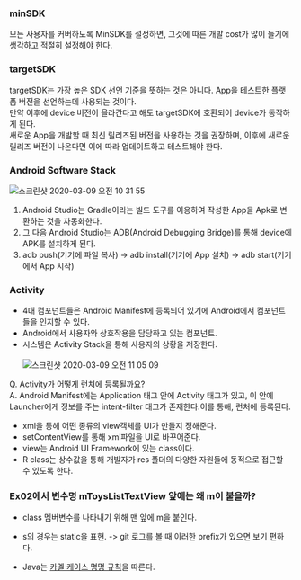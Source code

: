 ### minSDK

모든 사용자를 커버하도록 MinSDK를 설정하면, 그것에 따른 개발 cost가 많이 들기에 생각하고 적절히 설정해야 한다.<br>

### targetSDK

targetSDK는 가장 높은 SDK 선언 기준을 뜻하는 것은 아니다. App을 테스트한 플랫폼 버전을 선언하는데 사용되는 것이다.<br>
만약 이후에 device 버전이 올라간다고 해도 targetSDK에 호환되어 device가 동작하게 된다.<br>
새로운 App을 개발할 때 최신 릴리즈된 버전을 사용하는 것을 권장하며, 이후에 새로운 릴리즈 버전이 나온다면 이에 따라 업데이트하고 테스트해야 한다.<br>

### Android Software Stack

![스크린샷 2020-03-09 오전 10 31 55](https://user-images.githubusercontent.com/26040955/76175765-62c03e00-61f1-11ea-86af-a314a4403f15.png)

1) Android Studio는 Gradle이라는 빌드 도구를 이용하여 작성한 App을 Apk로 변환하는 것을 자동화한다.
2) 그 다음 Android Studio는 ADB(Android Debugging Bridge)를 통해 device에 APK를 설치하게 된다.
3) adb push(기기에 파일 복사) -> adb install(기기에 App 설치) -> adb start(기기에서 App 시작)

### Activity

- 4대 컴포넌트들은 Android Manifest에 등록되어 있기에 Android에서 컴포넌트들을 인지할 수 있다.
- Android에서 사용자와 상호작용을 담당하고 있는 컴포넌트.
- 시스템은 Activity Stack을 통해 사용자의 상황을 저장한다.
<br><br>
![스크린샷 2020-03-09 오전 11 05 09](https://user-images.githubusercontent.com/26040955/76176930-d95f3a80-61f5-11ea-81ab-e9f3b4d9b65b.png)

Q. Activity가 어떻게 런처에 등록될까요?<br>
A. Android Manifest에는 Application 태그 안에 Activity 태그가 있고, 이 안에 Launcher에게 정보를 주는 intent-filter 태그가 존재한다.이를 통해, 런처에 등록된다.

- xml을 통해 어떤 종류의 view객체를 UI가 만들지 정해준다.
- setContentView를 통해 xml파일을 UI로 바꾸어준다.
- view는 Android UI Framework에 있는 class이다.
- R class는 상수값을 통해 개발자가 res 폴더의 다양한 자원들에 동적으로 접근할 수 있도록 한다.

### Ex02에서 변수명 mToysListTextView 앞에는 왜 m이 붙을까?
- class 멤버변수를 나타내기 위해 맨 앞에 m을 붙인다.
- s의 경우는 static을 표현.
-> git 로그를 볼 때 이러한 prefix가 있으면 보기 편하다.

- Java는 [카멜 케이스 명명 규칙](https://tworab.tistory.com/59)을 따른다.




